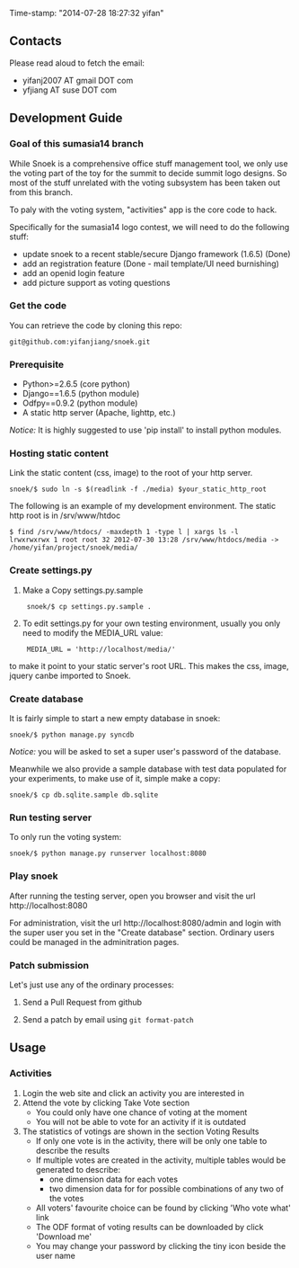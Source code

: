 Time-stamp: "2014-07-28 18:27:32 yifan"

## Contacts

Please read aloud to fetch the email:

* yifanj2007 AT gmail DOT com
* yfjiang AT suse DOT com

## Development Guide

### Goal of this sumasia14 branch

While Snoek is a comprehensive office stuff management tool, we only
use the voting part of the toy for the summit to decide summit logo
designs. So most of the stuff unrelated with the voting subsystem has
been taken out from this branch.

To paly with the voting system, "activities" app is the core code to
hack.

Specifically for the sumasia14 logo contest, we will need to do the
following stuff:

* update snoek to a recent stable/secure Django framework (1.6.5) (Done)
* add an registration feature (Done - mail template/UI need burnishing)
* add an openid login feature
* add picture support as voting questions

### Get the code

You can retrieve the code by cloning this repo:

    git@github.com:yifanjiang/snoek.git

### Prerequisite

* Python>=2.6.5 (core python)
* Django==1.6.5 (python module)
* Odfpy==0.9.2 (python module)
* A static http server (Apache, lighttp, etc.)

*Notice:* It is highly suggested to use 'pip install' to install python modules.

### Hosting static content

Link the static content (css, image) to the root of your http server.

    snoek/$ sudo ln -s $(readlink -f ./media) $your_static_http_root

The following is an example of my development environment. The static
http root is in /srv/www/htdoc

    $ find /srv/www/htdocs/ -maxdepth 1 -type l | xargs ls -l
    lrwxrwxrwx 1 root root 32 2012-07-30 13:28 /srv/www/htdocs/media -> /home/yifan/project/snoek/media/

### Create settings.py


1. Make a Copy settings.py.sample

        snoek/$ cp settings.py.sample .

2. To edit settings.py for your own testing environment, usually you
only need to modify the MEDIA_URL value:

        MEDIA_URL = 'http://localhost/media/'

to make it point to your static server's root URL. This makes the css,
image, jquery canbe imported to Snoek.

### Create database

It is fairly simple to start a new empty database in snoek:

    snoek/$ python manage.py syncdb

*Notice:* you will be asked to set a super user's password of the
database.

Meanwhile we also provide a sample database with test data populated
for your experiments, to make use of it, simple make a copy:

    snoek/$ cp db.sqlite.sample db.sqlite

### Run testing server

To only run the voting system:

    snoek/$ python manage.py runserver localhost:8080

### Play snoek

After running the testing server, open you browser and visit the url
http://localhost:8080

For administration, visit the url http://localhost:8080/admin and
login with the super user you set in the "Create database"
section. Ordinary users could be managed in the adminitration pages.

### Patch submission

Let's just use any of the ordinary processes:

1. Send a Pull Request from github

2. Send a patch by email using `git format-patch` 

## Usage

### Activities

1. Login the web site and click an activity you are interested in
2. Attend the vote by clicking Take Vote section
    * You could only have one chance of voting at the moment
    * You will not be able to vote for an activity if it is outdated
3. The statistics of votings are shown in the section Voting Results
    * If only one vote is in the activity, there will be only one table to describe the results
    * If multiple votes are created in the activity, multiple tables would be generated to describe:
        - one dimension data for each votes
        - two dimension data for for possible combinations of any two of the votes
    * All voters' favourite choice can be found by clicking 'Who vote what' link
    * The ODF format of voting results can be downloaded by click 'Download me'
    * You may change your password by clicking the tiny icon beside the user name
